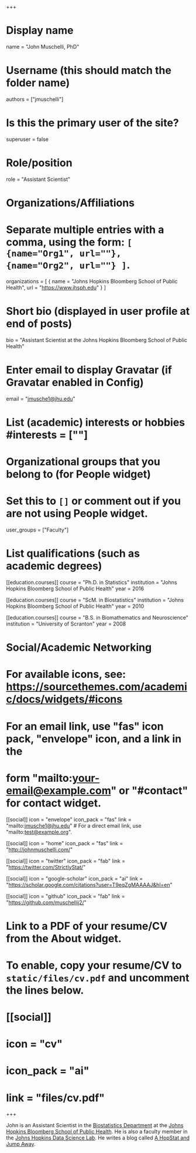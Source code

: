 +++
# Display name
name = "John Muschelli, PhD"

# Username (this should match the folder name)
authors = ["jmuschelli"]

# Is this the primary user of the site?
superuser = false


# Role/position
role = "Assistant Scientist"

# Organizations/Affiliations
#   Separate multiple entries with a comma, using the form: `[ {name="Org1", url=""}, {name="Org2", url=""} ]`.
organizations = [ { name = "Johns Hopkins Bloomberg School of Public Health", url = "https://www.jhsph.edu" } ]

# Short bio (displayed in user profile at end of posts)
bio = "Assistant Scientist at the Johns Hopkins Bloomberg School of Public Health"

# Enter email to display Gravatar (if Gravatar enabled in Config)
email = "jmusche1@jhu.edu"

# List (academic) interests or hobbies #interests = [""]

# Organizational groups that you belong to (for People widget)
#   Set this to `[]` or comment out if you are not using People widget.
user_groups = ["Faculty"]

# List qualifications (such as academic degrees)
  
[[education.courses]]
  course = "Ph.D. in Statistics"
  institution = "Johns Hopkins Bloomberg School of Public Health"
  year = 2016
  
[[education.courses]]
  course = "ScM. in Biostatistics"
  institution = "Johns Hopkins Bloomberg School of Public Health"
  year = 2010

[[education.courses]]
  course = "B.S. in Biomathematics and Neuroscience"
  institution = "University of Scranton"
  year = 2008

# Social/Academic Networking
# For available icons, see: https://sourcethemes.com/academic/docs/widgets/#icons
#   For an email link, use "fas" icon pack, "envelope" icon, and a link in the
#   form "mailto:your-email@example.com" or "#contact" for contact widget.

[[social]]
  icon = "envelope"
  icon_pack = "fas"
  link = "mailto:jmusche1@jhu.edu"  # For a direct email link, use "mailto:test@example.org".

[[social]]
  icon = "home"
  icon_pack = "fas"
  link = "http://johnmuschelli.com/"
  
[[social]]
  icon = "twitter"
  icon_pack = "fab"
  link = "https://twitter.com/StrictlyStat/"

[[social]]
  icon = "google-scholar"
  icon_pack = "ai"
  link = "https://scholar.google.com/citations?user=T9eqZgMAAAAJ&hl=en"

[[social]]
  icon = "github"
  icon_pack = "fab"
  link = "https://github.com/muschellij2/"

# Link to a PDF of your resume/CV from the About widget.
# To enable, copy your resume/CV to `static/files/cv.pdf` and uncomment the lines below.
# [[social]]
#   icon = "cv"
#   icon_pack = "ai"
#   link = "files/cv.pdf"

+++

John is an Assistant Scientist in the [Biostatistics Department](https://www.jhsph.edu/departments/biostatistics/index.html)
at the [Johns Hopkins Bloomberg School of Public Health](https://www.jhsph.edu). He is also a faculty member in the 
[Johns Hopkins Data Science Lab](https://jhudatascience.org). He writes a blog called [A HopStat and Jump Away](https://hopstat.wordpress.com/).
